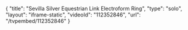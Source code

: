 {
    "title": "Sevilla Silver Equestrian Link Electroform Ring",
    "type": "solo",
    "layout": "iframe-static",
    "videoId": "112352846",
    "url": "\/tvpembed\/112352846"
}